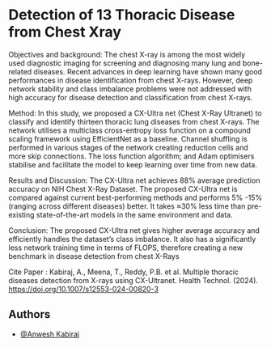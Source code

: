 
# Detection of 13 Thoracic Disease from Chest Xray

Objectives and background: The chest X-ray is among the most widely used diagnostic imaging for screening and diagnosing many lung and bone-related diseases. Recent advances in deep learning have shown many good performances in disease identification from chest X-rays. However, deep network stability and class imbalance problems were not addressed with high accuracy for disease detection and classification from chest X-rays.  

Method: In this study, we proposed a CX-Ultra net (Chest X-Ray Ultranet) to classify and identify thirteen thoracic lung diseases from chest X-rays. The network utilises a multiclass cross-entropy loss function on a compound scaling framework using EfficientNet as a baseline. Channel shuffling is performed in various stages of the network creating reduction cells and more skip connections. The loss function algorithm; and Adam optimisers stabilise and facilitate the model to keep learning over time from new data.

Results and Discussion: The CX-Ultra net achieves 88% average prediction accuracy on NIH Chest X-Ray Dataset. The proposed CX-Ultra net is compared against current best-performing methods and performs 5% -15%(ranging across different diseases) better. It takes ≈30% less time than pre-existing state-of-the-art models in the same environment and data.  

Conclusion: The proposed CX-Ultra net gives higher average accuracy and efficiently handles the dataset’s class imbalance. It also has a significantly less network training time in terms of FLOPS, therefore creating a new benchmark in disease detection from chest X-Rays

Cite Paper : Kabiraj, A., Meena, T., Reddy, P.B. et al. Multiple thoracic diseases detection from X-rays using CX-Ultranet. Health Technol. (2024). https://doi.org/10.1007/s12553-024-00820-3

## Authors

- [@Anwesh Kabiraj](https://www.linkedin.com/in/anwesh-kabiraj-060855153/)

